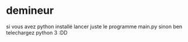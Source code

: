 # demineur
si vous avez python installé lancer juste le programme main.py
sinon ben telechargez python 3 :DD
